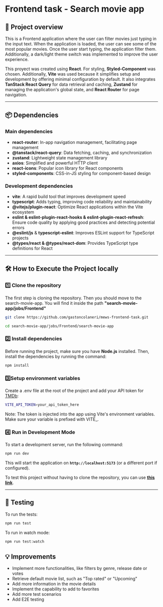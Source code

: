 # Frontend task - Search movie app

## 🚀 Project overview

This is a Frontend application where the user can filter movies just typing in the input text.
When the application is loaded, the user can see some of the most popular movies. Once the user start typing, the application filter them. Additionally, a dark/light theme switch was implemented to improve the user experience.

This proyect was created using **React**. For styling, **Styled-Component** was chosen. Additionally, **Vite** was used because it simplifies setup and development by offering minimal configuration by default. It also integrates **TanStack React Query** for data retrieval and caching, **Zustand** for managing the application's global state, and **React Router** for page navigation.

---

## 📦 Dependencies

### **Main dependencies**

- **react-router**: In-app navigation management, facilitating page management
- **@tanstack/react-query**: Data fetching, caching, and synchronization
- **zustand**: Lightweight state management library
- **axios**: Simplified and powerful HTTP client
- **react-icons**: Popular icon library for React components
- **styled-components**: CSS-in-JS styling for component-based design

### **Development dependencies**

- **vite**: A rapid build tool that improves development speed
- **typescript**: Adds typing, improving code reliability and maintainability
- **@vitejs/plugin-react**: Optimize React applications within the Vite ecosystem
- **eslint & eslint-plugin-react-hooks & eslint-plugin-react-refresh**: Ensure code quality by applying good practices and detecting potential errors
- **@eslint/js** & **typescript-eslint**: Improves ESLint support for TypeScript projects
- **@types/react & @types/react-dom**: Provides TypeScript type definitions for React

---

## 🛠 How to Execute the Project locally

### **1️⃣ Clone the repository**

The first step is cloning the repository. Then you should move to the search-movie-app. You will find it inside the path **"search-movie-app/jobs/Frontend"**

```sh
git clone https://github.com/gastoncolaneri/mews-frontend-task.git

cd search-movie-app/jobs/Frontend/search-movie-app
```

### **2️⃣ Install dependencies**

Before running the project, make sure you have **Node.js** installed. Then, install the dependencies by running the command:

```sh
npm install
```

### **3️⃣Setup environment variables**

Create a .env file at the root of the project and add your API token for [TMDb](https://www.themoviedb.org/):

```sh
VITE_API_TOKEN=your_api_token_here
```

Note: The token is injected into the app using Vite's environment variables. Make sure your variable is prefixed with VITE\_.

### **4️⃣ Run in Development Mode**

To start a development server, run the following command:

```sh
npm run dev
```

This will start the application on **`http://localhost:5173`** (or a different port if configured).

To test this project without having to clone the repository, you can use **[this link](https://search-movie-app-task.vercel.app/)**.

---

## 🧪 Testing

To run the tests:

```sh
npm run test
```

To run in watch mode:

```sh
npm run test:watch
```

## 💡 Improvements

- Implement more functionalities, like filters by genre, release date or votes
- Retrieve default movie list, such as "Top rated" or "Upcoming"
- Add more information in the movie details
- Implement the capability to add to favorites
- Add more test scenarios
- Add E2E testing
